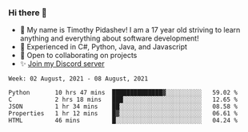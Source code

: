 ### Hi there 👋
- :adult: My name is Timothy Pidashev! I am a 17 year old striving to learn anything and everything about software development!
- :evergreen_tree: Experienced in C#, Python, Java, and Javascript
- 👯 Open to collaborating on projects
- ✨ [Join my Discord server](https://discord.gg/EDRjZdkGBG)

<!--START_SECTION:waka-->
```text
Week: 02 August, 2021 - 08 August, 2021

Python       10 hrs 47 mins  ██████████████▓░░░░░░░░░░   59.02 % 
C            2 hrs 18 mins   ███░░░░░░░░░░░░░░░░░░░░░░   12.65 % 
JSON         1 hr 34 mins    ██░░░░░░░░░░░░░░░░░░░░░░░   08.58 % 
Properties   1 hr 12 mins    █▓░░░░░░░░░░░░░░░░░░░░░░░   06.61 % 
HTML         46 mins         █░░░░░░░░░░░░░░░░░░░░░░░░   04.24 % 
```
<!--END_SECTION:waka-->
